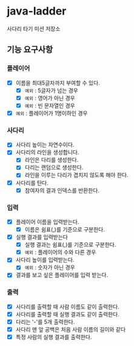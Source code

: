 # java-ladder

사다리 타기 미션 저장소

## 기능 요구사항

### 플레이어
- [x] 이름을 최대5글자까지 부여할 수 있다.
  - [x] ``예외`` : 5글자가 넘는 경우
  - [x] ``예외`` : 영어가 아닌 경우
  - [x] ``예외`` : 빈 문자열인 경우
- [x] ``예외`` : 플레이어가 1명이하인 경우

### 사다리
- [x] 사다리 높이는 자연수이다.
- [x] 사다리의 라인을 생성합니다.
  - [x] 라인은 다리를 생성한다.
  - [x] 다리는 랜덤으로 생성한다.
  - [x] 라인을 이루는 다리가 겹치지 않도록 해야 한다.
- [x] 사다리를 탄다.
  - [x] 참여자의 결과 인덱스를 반환한다.

### 입력
- [x] 플레이어 이름을 입력받는다.
  - [x] 이름은 쉼표(,)를 기준으로 구분한다.
- [x] 실행 결과를 입력받는다
  - [x] 실행 결과는 쉼표(,)를 기준으로 구분한다.
  - [x] ``예외`` : 플레이어의 수와 다른 경우
- [x] 사다리 높이를 입력받는다.
  - [x] ``예외`` : 숫자가 아닌 경우
- [x] 결과를 보고 싶은 플레이어를 입력 받는다.

### 출력
- [x] 사다리를 출력할 때 사람 이름도 같이 출력한다.
- [x] 사다리를 출력할 때 실행 결과도 같이 출력한다.
- [x] 다리는 '-'를 5개 출력한다.
- [x] 사다리 맨 앞 공백은 처음 사람 이름의 길이와 같다
- [x] 특정 사람의 실행 결과를 출력한다.
